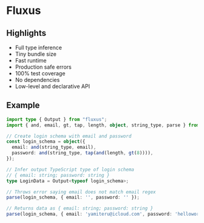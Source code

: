 # Fluxus

## Highlights

- Full type inference
- Tiny bundle size
- Fast runtime
- Production safe errors
- 100% test coverage
- No dependencies
- Low-level and declarative API

## Example

```ts
import type { Output } from "fluxus";
import { and, email, gt, tap, length, object, string_type, parse } from "fluxus"; // 0.47 kB

// Create login schema with email and password
const login_schema = object({
  email: and(string_type, email),
  password: and(string_type, tap(and(length, gt(8)))),
});

// Infer output TypeScript type of login schema
// { email: string; password: string }
type LoginData = Output<typeof login_schema>;

// Throws error saying email does not match email regex
parse(login_schema, { email: '', password: '' });

// Returns data as { email: string; password: string }
parse(login_schema, { email: 'yamiteru@icloud.com', password: 'helloworld' });
```
